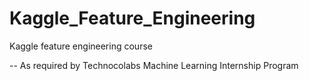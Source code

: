 # Kaggle_Feature_Engineering
Kaggle feature engineering course

-- As required by Technocolabs Machine Learning Internship Program
